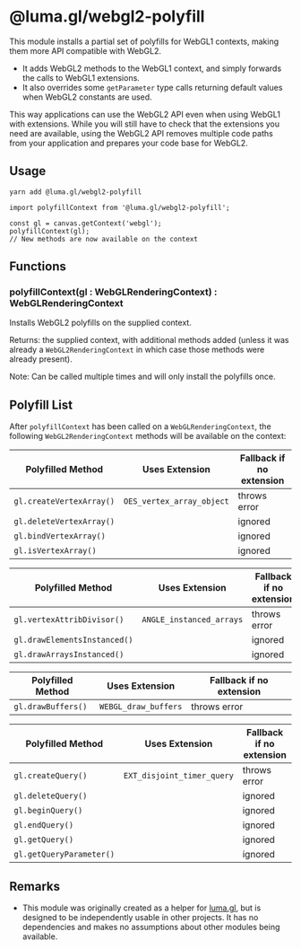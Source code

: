 # @luma.gl/webgl2-polyfill

This module installs a partial set of polyfills for WebGL1 contexts, making them more API compatible with WebGL2.

* It adds WebGL2 methods to the WebGL1 context, and simply forwards the calls to WebGL1 extensions.
* It also overrides some `getParameter` type calls returning default values when WebGL2 constants are used.

This way applications can use the WebGL2 API even when using WebGL1 with extensions. While you will still have to check that the extensions you need are available, using the WebGL2 API removes multiple code paths from your application and prepares your code base for WebGL2.


## Usage

```
yarn add @luma.gl/webgl2-polyfill
```

```
import polyfillContext from '@luma.gl/webgl2-polyfill';

const gl = canvas.getContext('webgl');
polyfillContext(gl);
// New methods are now available on the context
```


## Functions

### polyfillContext(gl : WebGLRenderingContext) : WebGLRenderingContext

Installs WebGL2 polyfills on the supplied context.

Returns: the supplied context, with additional methods added (unless it was already a `WebGL2RenderingContext` in which case those methods were already present).

Note: Can be called multiple times and will only install the polyfills once.


## Polyfill List

After `polyfillContext` has been called on a `WebGLRenderingContext`, the following `WebGL2RenderingContext` methods will be available on the context:

| Polyfilled Method            | Uses Extension            | Fallback if no extension |
| ---                          | ---                       | ---                      |
| `gl.createVertexArray()`     | `OES_vertex_array_object` | throws error             |
| `gl.deleteVertexArray()`     |                           | ignored                  |
| `gl.bindVertexArray()`       |                           | ignored                  |
| `gl.isVertexArray()`         |                           | ignored                  |

| Polyfilled Method            | Uses Extension            | Fallback if no extension |
| ---                          | ---                       | ---                      |
| `gl.vertexAttribDivisor()`   | `ANGLE_instanced_arrays`  | throws error             |
| `gl.drawElementsInstanced()` |                           | ignored                  |
| `gl.drawArraysInstanced()`   |                           | ignored                  |

| Polyfilled Method            | Uses Extension            | Fallback if no extension |
| ---                          | ---                       | ---                      |
| `gl.drawBuffers()`           | `WEBGL_draw_buffers`      | throws error             |

| Polyfilled Method            | Uses Extension            | Fallback if no extension |
| ---                          | ---                       | ---                      |
| `gl.createQuery()`           | `EXT_disjoint_timer_query` | throws error            |
| `gl.deleteQuery()`           |                           | ignored                  |
| `gl.beginQuery()`            |                           | ignored                  |
| `gl.endQuery()`              |                           | ignored                  |
| `gl.getQuery()`              |                           | ignored                  |
| `gl.getQueryParameter()`     |                           | ignored                  |



## Remarks

* This module was originally created as a helper for [luma.gl](http://luma.gl), but is designed to be independently usable in other projects. It has no dependencies and makes no assumptions about other modules being available.
